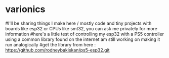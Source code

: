 # varionics
#I'll be sharing things I make here / mostly code and tiny projects with boards like esp32 or CPUs like smt32, you can ask me privately for more information
#here's a little test of controlling my esp32 with a PS5 controller using a common library found on the internet am still working on making it run analogically
#get the library from here : https://github.com/rodneybakiskan/ps5-esp32.git
